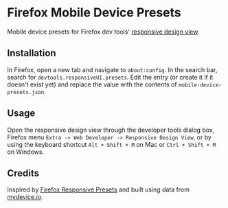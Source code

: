 # Firefox Mobile Device Presets
Mobile device presets for Firefox dev tools' [responsive design view](https://developer.mozilla.org/en-US/docs/Tools/Responsive_Design_View).

## Installation

In Firefox, open a new tab and navigate to `about:config`. In the search bar, search for `devtools.responsiveUI.presets`. Edit the entry (or create it if it doesn't exist yet) and replace the value with the contents of `mobile-device-presets.json`.

## Usage

Open the responsive design view through the developer tools dialog box, Firefox menu `Extra -> Web Developer -> Responsive Design View`, or by using the keyboard shortcut `Alt + Shift + M` on Mac or `Ctrl + Shift + M` on Windows.


## Credits

Inspired by [Firefox Responsive Presets](https://github.com/nicwortel/firefox-responsive-presets) and built using data from [mydevice.io](http://mydevice.io/devices/).
